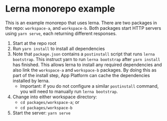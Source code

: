 # Lerna monorepo example

This is an example monorepo that uses lerna. There are two packages in the repo: `workspace-a`, and `workspace-b`. Both packages start HTTP servers using `yarn serve`, each returning different responses.

1. Start at the repo root
1. Run `yarn install` to install all dependencies
1. Note that `package.json` contains a `postinstall` script that runs `lerna bootstrap`. This instruct yarn to run `lerna bootstrap` after `yarn install` has finished. This allows lerna to install any required dependencies and also link the `workspace-a` and `workspace-b` packages. By doing this as part of the install step, App Platform can cache the dependencies installed by lerna.
    * Important: if you do not configure a similar `postinstall` command, you will need to manually run `lerna bootstrap`.
1. Change into either workspace directory:
    * `cd packages/workspace-a`; or
    * `cd packages/workspace-b`
1. Start the server: `yarn serve`
